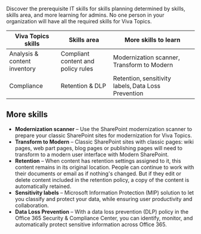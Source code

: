 Discover the prerequisite IT skills for skills planning determined by skills, skills area, and more learning for admins. No one person in your organization will have all the required skills for Viva Topics.  

|Viva Topics skills|Skills area|More skills to learn| 
|------------------|-----------|-------------------|
|Analysis & content inventory|Compliant content and policy rules|Modernization scanner, Transform to Modern| 
|Compliance|Retention & DLP|Retention, sensitivity labels, Data Loss Prevention|

## More skills 

- **Modernization scanner** – Use the SharePoint modernization scanner to prepare your classic SharePoint sites for modernization for Viva Topics. 
- **Transform to Modern** – Classic SharePoint sites with classic pages: wiki pages, web part pages, blog pages or publishing pages will need to transform to a modern user interface with Modern SharePoint. 
- **Retention** – When content has retention settings assigned to it, this content remains in its original location. People can continue to work with their documents or email as if nothing's changed. But if they edit or delete content included in the retention policy, a copy of the content is automatically retained. 
- **Sensitivity labels** – Microsoft Information Protection (MIP) solution to let you classify and protect your data, while ensuring user productivity and collaboration. 
- **Data Loss Prevention** – With a data loss prevention (DLP) policy in the Office 365 Security & Compliance Center, you can identify, monitor, and automatically protect sensitive information across Office 365. 